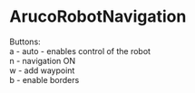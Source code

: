 ArucoRobotNavigation
====================
Buttons:  
a - auto - enables control of the robot  
n - navigation ON  
w - add waypoint   
b - enable borders  
